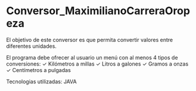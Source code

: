 # Conversor_MaximilianoCarreraOropeza

El objetivo de este conversor es que permita convertir valores entre diferentes
unidades.

El programa debe ofrecer al usuario un menú con al menos 4 tipos de
conversiones:
✓ Kilómetros a millas
✓ Litros a galones
✓ Gramos a onzas
✓ Centímetros a pulgadas

Tecnologias utilizadas: JAVA
